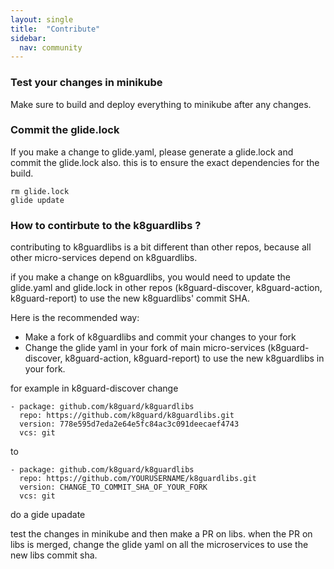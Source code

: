 ```yaml
---
layout: single
title:  "Contribute"
sidebar:
  nav: community
---
```





### Test your changes in minikube

Make sure to build and deploy everything to minikube after any changes.

### Commit the glide.lock

If you make a change to glide.yaml, please generate a glide.lock and commit the glide.lock also. this is to ensure the exact dependencies for the build.

```
rm glide.lock
glide update
```


### How to contirbute to the k8guardlibs ?

contributing to k8guardlibs is a bit different than other repos, because all other micro-services depend on k8guardlibs.

if you make a change on k8guardlibs, you would need to update the glide.yaml and glide.lock in other repos (k8guard-discover, k8guard-action, k8guard-report) to use the new k8guardlibs' commit SHA.

Here is the recommended way:
* Make a fork of k8guardlibs and commit your changes to your fork
* Change the glide yaml in your fork of main micro-services (k8guard-discover, k8guard-action, k8guard-report) to use the new k8guardlibs in your fork.

for example in k8guard-discover change
```
- package: github.com/k8guard/k8guardlibs
  repo: https://github.com/k8guard/k8guardlibs.git
  version: 778e595d7eda2e64e5fc84ac3c091deecaef4743
  vcs: git
```
to

```
- package: github.com/k8guard/k8guardlibs
  repo: https://github.com/YOURUSERNAME/k8guardlibs.git
  version: CHANGE_TO_COMMIT_SHA_OF_YOUR_FORK
  vcs: git
```

do a gide upadate

test the changes in minikube and then make a PR on libs.
when the PR on libs is merged, change the glide yaml on all the microservices to use the new libs commit sha.
